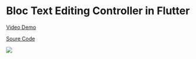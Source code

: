 # Bloc Text Editing Controller in Flutter

[Video Demo](https://youtu.be/rXgVasUPT9o)

[Soure Code](../source/bloc-text-editing-controller-in-flutter.dart)

![](../images/bloc-text-editing-controller-in-flutter.jpg)
